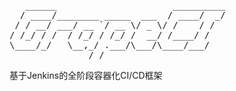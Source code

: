 <pre>
   ______                      __________
  / ____/________ _____  ___  / ____/  _/
 / / __/ ___/ __ `/ __ \/ _ \/ /    / /  
/ /_/ / /  / /_/ / /_/ /  __/ /____/ /   
\____/_/   \__,_/ .___/\___/\____/___/   
               /_/                       
</pre>
基于Jenkins的全阶段容器化CI/CD框架

